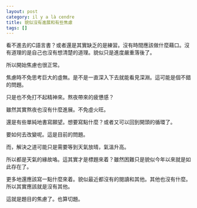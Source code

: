 ```yaml
---
layout: post
category: il y a là cendre
title: 貌似沒有進展和有些焦慮
tags: []
---
```


看不進去的C語言書？或者還是其實缺乏的是練習。沒有時間應該做什麼藉口。沒有道理的是自己也沒有想清楚的道理。貌似只是進度嚴重落後了。

所以開始焦慮也很正常。

焦慮時不免思考巨大的虛無。是不是一直深入下去就能看見深淵。這可能是個不錯的問題。

只是也不免打不起精神來。熬夜帶來的疲憊感？

雖然其實熬夜也沒有什麼進展。不免虛火旺。

還是有些單純地書寫願望。想要寫點什麼？或者又可以回到開頭的循環了。

要如何去改變呢。這是目前的問題。

而，解決之道可能只是需要等到天氣放晴，氣溫升高。

所以都是天氣的緣故咯。這其實才是標題來着？雖然困難只是貌似今年以來就是如此存在了。

更多地還應該寫一點什麼來着。貌似最近都沒有的閱讀和其他。其他也沒有什麼。所以其實應該就是沒有其他。

這就是題目的焦慮了。也算切題。




<!-- more -->
